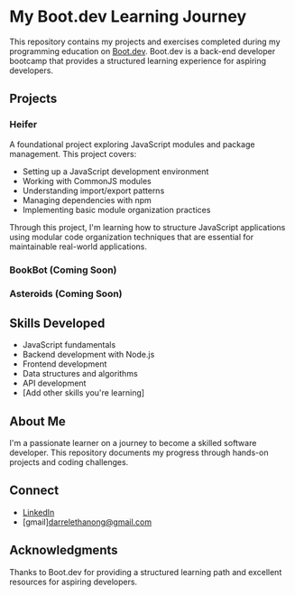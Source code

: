 # My Boot.dev Learning Journey

This repository contains my projects and exercises completed during my programming education on [Boot.dev](https://boot.dev/). 
Boot.dev is a back-end developer bootcamp that provides a structured learning experience for aspiring developers. 


## Projects

### Heifer

A foundational project exploring JavaScript modules and package management. This project covers:
- Setting up a JavaScript development environment
- Working with CommonJS modules
- Understanding import/export patterns
- Managing dependencies with npm
- Implementing basic module organization practices

Through this project, I'm learning how to structure JavaScript applications using modular code organization techniques that are essential for maintainable real-world applications.

### BookBot (Coming Soon)


### Asteroids (Coming Soon)


## Skills Developed

- JavaScript fundamentals
- Backend development with Node.js
- Frontend development
- Data structures and algorithms
- API development
- [Add other skills you're learning]

## About Me

I'm a passionate learner on a journey to become a skilled software developer. This repository documents my progress through hands-on projects and coding challenges.

## Connect

- [LinkedIn](https://www.linkedin.com/in/darrelong/) <!-- Add your LinkedIn if you want -->
- [gmail]darrelethanong@gmail.com


## Acknowledgments

Thanks to Boot.dev for providing a structured learning path and excellent resources for aspiring developers.
